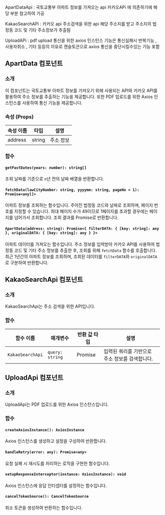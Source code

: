 ApartDataApi : 국토교통부 아파트 정보를 가져오는 api
카카오APi 에 의존하기에 해당 부분 참고하여 가공



KakaoSearchAPi : 카카오 api 주소검색을 위한 api 해당 주소지를 받고
주소지의 법정동 코드 및 기타 주소정보가 추출됨



UploadAPi : pdf upload 통신을 위한 axios 인스턴스
기능은 통신실패시 반복기능 , 사용자취소 , 기타 등등의 이유로 캔슬토큰으로
axios 통신을 중단시킬수있는 기능 포함


## ApartData 컴포넌트

### 소개

이 컴포넌트는 국토교통부 아파트 정보를 가져오기 위해 사용되는 API와 카카오 API를 활용하여 주소 정보를 추출하는 기능을 제공합니다. 또한 PDF 업로드를 위한 Axios 인스턴스를 사용하여 통신 기능을 제공합니다.

### 속성 (Props)

| 속성 이름 | 타입   | 설명      |
| --------- | ------ | --------- |
| address   | string | 주소 정보 |

### 함수

#### `getPastDates(years: number): string[]`

조회 날짜를 기준으로 `n`년 전의 날짜 배열을 반환합니다.

#### `fetchData(lawCityNumber: string, yyyymm: string, pageNo = 1): Promise<any[]>`

아파트 정보를 조회하는 함수입니다. 주어진 법정동 코드와 날짜로 조회하며, 페이지 번호를 지정할 수 있습니다. 최대 페이지 수가 49이므로 1페이지를 초과할 경우에는 페이지를 넘어가서 조회합니다. 조회 결과를 Promise로 반환합니다.

#### `ApartData(address: string): Promise<{ filterDATA: { [key: string]: any }, originalDATA: { [key: string]: any } }>`

아파트 데이터를 가져오는 함수입니다. 주소 정보를 입력받아 카카오 API를 사용하여 법정동 코드 및 기타 주소 정보를 추출한 후, 조회를 위해 `fetchData` 함수를 호출합니다. 최근 1년간의 아파트 정보를 조회하며, 조회된 데이터를 `filterDATA`와 `originalDATA`로 구분하여 반환합니다.


## KakaoSearchApi 컴포넌트

### 소개

KakaoSearchApi는 주소 검색을 위한 API입니다.

### 함수

| 함수 이름        | 매개변수        | 반환 값 타입 | 설명                                           |
| ---------------- | --------------- | ------------ | ---------------------------------------------- |
| `KakaoSearchApi` | `query: string` | Promise<any> | 입력된 쿼리를 기반으로 주소 정보를 검색합니다. |


## UploadApi 컴포넌트

### 소개

UploadApi는 PDF 업로드를 위한 Axios 인스턴스입니다.

### 함수

#### `createAxiosInstance(): AxiosInstance`

Axios 인스턴스를 생성하고 설정을 구성하여 반환합니다.

#### `handleRetry(error: any): Promise<any>`

요청 실패 시 재시도를 처리하는 로직을 구현한 함수입니다.

#### `setupResponseInterceptor(instance: AxiosInstance): void`

Axios 인스턴스에 응답 인터셉터를 설정하는 함수입니다.

#### `cancelTokenSource(): CancelTokenSource`

취소 토큰을 생성하여 반환하는 함수입니다.